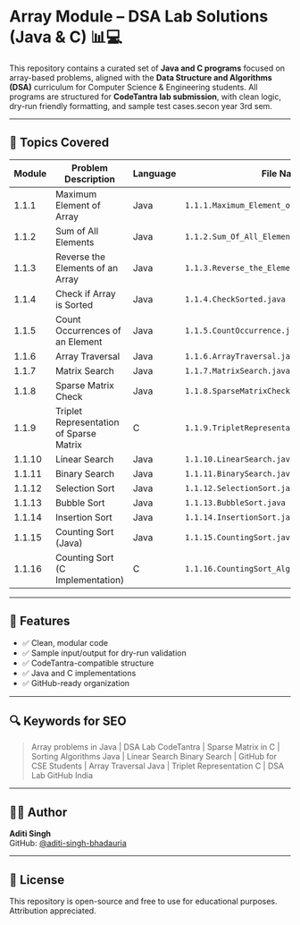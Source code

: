 # Array Module – DSA Lab Solutions (Java & C) 📊💻

This repository contains a curated set of **Java and C programs** focused on array-based problems, aligned with the **Data Structure and Algorithms (DSA)** curriculum for Computer Science & Engineering students. All programs are structured for **CodeTantra lab submission**, with clean logic, dry-run friendly formatting, and sample test cases.secon year 3rd sem.


---

## 📁 Topics Covered

| Module | Problem Description                          | Language | File Name                          |
|--------|-----------------------------------------------|----------|-------------------------------------|
| 1.1.1  | Maximum Element of Array                      | Java     | `1.1.1.Maximum_Element_of_Array.java` |
| 1.1.2  | Sum of All Elements                           | Java     | `1.1.2.Sum_Of_All_Elements.java`      |
| 1.1.3  | Reverse the Elements of an Array              | Java     | `1.1.3.Reverse_the_Elements_of_an_Array.java` |
| 1.1.4  | Check if Array is Sorted                      | Java     | `1.1.4.CheckSorted.java`              |
| 1.1.5  | Count Occurrences of an Element               | Java     | `1.1.5.CountOccurrence.java`          |
| 1.1.6  | Array Traversal                               | Java     | `1.1.6.ArrayTraversal.java`           |
| 1.1.7  | Matrix Search                                 | Java     | `1.1.7.MatrixSearch.java`             |
| 1.1.8  | Sparse Matrix Check                           | Java     | `1.1.8.SparseMatrixCheck.java`        |
| 1.1.9  | Triplet Representation of Sparse Matrix       | C        | `1.1.9.TripletRepresentation.c`       |
| 1.1.10 | Linear Search                                 | Java     | `1.1.10.LinearSearch.java`            |
| 1.1.11 | Binary Search                                 | Java     | `1.1.11.BinarySearch.java`            |
| 1.1.12 | Selection Sort                                | Java     | `1.1.12.SelectionSort.java`           |
| 1.1.13 | Bubble Sort                                   | Java     | `1.1.13.BubbleSort.java`              |
| 1.1.14 | Insertion Sort                                | Java     | `1.1.14.InsertionSort.java`           |
| 1.1.15 | Counting Sort (Java)                          | Java     | `1.1.15.CountingSort.java`            |
| 1.1.16 | Counting Sort (C Implementation)              | C        | `1.1.16.CountingSort_Algorithm.c`     |

---

## 🧪 Features

- ✅ Clean, modular code
- ✅ Sample input/output for dry-run validation
- ✅ CodeTantra-compatible structure
- ✅ Java and C implementations
- ✅ GitHub-ready organization

---

## 🔍 Keywords for SEO

> Array problems in Java | DSA Lab CodeTantra | Sparse Matrix in C | Sorting Algorithms Java | Linear Search Binary Search | GitHub for CSE Students | Array Traversal Java | Triplet Representation C | DSA Lab GitHub India

---

## 👩‍💻 Author

**Aditi Singh**   
GitHub: [@aditi-singh-bhadauria](https://github.com/aditi-singh-bhadauria)

---

## 📌 License

This repository is open-source and free to use for educational purposes. Attribution appreciated.
